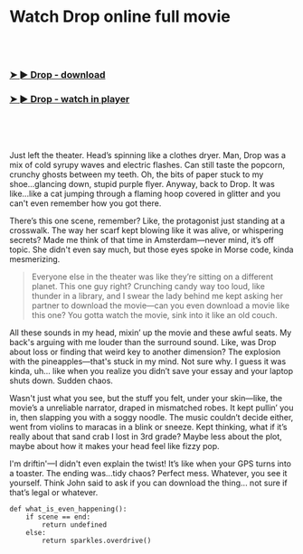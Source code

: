 <h1>Watch Drop online full movie</h1>


<br><br>

<h3><a href="https://Charless-endenracamb1971.github.io/afrexapbwv/">➤ ► Drop - download</a></h3> 
<h3><a href="https://Charless-endenracamb1971.github.io/afrexapbwv/">➤ ► Drop - watch in player</a></h3>


<br><br><br>


Just left the theater. Head’s spinning like a clothes dryer. Man, Drop was a mix of cold syrupy waves and electric flashes. Can still taste the popcorn, crunchy ghosts between my teeth. Oh, the bits of paper stuck to my shoe...glancing down, stupid purple flyer. Anyway, back to Drop. It was like...like a cat jumping through a flaming hoop covered in glitter and you can't even remember how you got there.

There’s this one scene, remember? Like, the protagonist just standing at a crosswalk. The way her scarf kept blowing like it was alive, or whispering secrets? Made me think of that time in Amsterdam—never mind, it’s off topic. She didn't even say much, but those eyes spoke in Morse code, kinda mesmerizing.

> Everyone else in the theater was like they’re sitting on a different planet. This one guy right? Crunching candy way too loud, like thunder in a library, and I swear the lady behind me kept asking her partner to download the movie—can you even download a movie like this one? You gotta watch the movie, sink into it like an old couch.

All these sounds in my head, mixin’ up the movie and these awful seats. My back's arguing with me louder than the surround sound. Like, was Drop about loss or finding that weird key to another dimension? The explosion with the pineapples—that's stuck in my mind. Not sure why. I guess it was kinda, uh... like when you realize you didn’t save your essay and your laptop shuts down. Sudden chaos.

Wasn't just what you see, but the stuff you felt, under your skin—like, the movie’s a unreliable narrator, draped in mismatched robes. It kept pullin’ you in, then slapping you with a soggy noodle. The music couldn’t decide either, went from violins to maracas in a blink or sneeze. Kept thinking, what if it’s really about that sand crab I lost in 3rd grade? Maybe less about the plot, maybe about how it makes your head feel like fizzy pop.

I'm driftin'—I didn't even explain the twist! It’s like when your GPS turns into a toaster. The ending was...tidy chaos? Perfect mess. Whatever, you see it yourself. Think John said to ask if you can download the thing... not sure if that’s legal or whatever.

```
def what_is_even_happening():
    if scene == end:
        return undefined
    else:
        return sparkles.overdrive()
```

